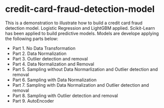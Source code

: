 # credit-card-fraud-detection-model
This is a demonstration to illustrate how to build a credit card fraud detection model.
Logistic Regression and LightGBM applied.
Scikit-Learn has been applied to build predictive models. 
Models are develope applying the following parts below:

- Part 1. No Data Transformation
- Part 2. Data Normalization
- Part 3. Outlier detection and removal
- Part 4. Data Normalization and Removal
- Part 5. Sampling without Data Normarlization and Outlier detection and removal
- Part 6. Sampling with Data Normalization
- Part 7. Sampling with Data Normalization and Outlier detection and removal
- Part 8. Sampling with Outlier detection and removal
- Part 9. AutoEncoder
